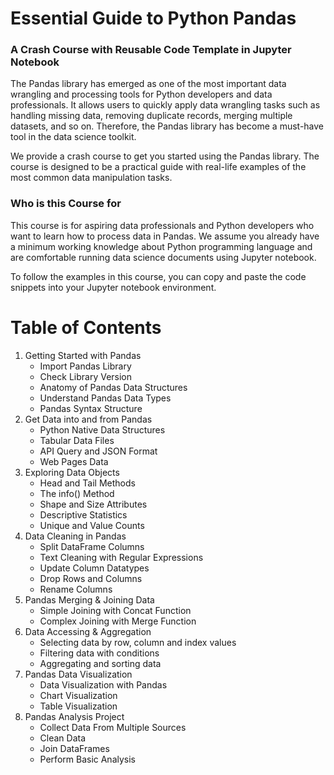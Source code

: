 # Essential Guide to Python Pandas
### A Crash Course with Reusable Code Template in Jupyter Notebook

The Pandas library has emerged as one of the most important data wrangling and processing tools for Python developers and data professionals. It allows users to quickly apply data wrangling tasks such as handling missing data, removing duplicate records, merging multiple datasets, and so on. Therefore, the Pandas library has become a must-have tool in the data science toolkit.

We provide a crash course to get you started using the Pandas library. The course is designed to be a practical guide with real-life examples of the most common data manipulation tasks.

### Who is this Course for

This course is for aspiring data professionals and Python developers who want to learn how to process data in Pandas. We assume you already have a minimum working knowledge about Python programming language and are comfortable running data science documents using Jupyter notebook. 

To follow the examples in this course, you can copy and paste the code snippets into your Jupyter notebook environment.

# Table of Contents

1. Getting Started with Pandas
    - Import Pandas Library
    - Check Library Version
    - Anatomy of Pandas Data Structures
    - Understand Pandas Data Types
    - Pandas Syntax Structure
2. Get Data into and from Pandas
    * Python Native Data Structures
    * Tabular Data Files
    * API Query and JSON Format
    * Web Pages Data
3. Exploring Data Objects
    - Head and Tail Methods
    - The info() Method
    - Shape and Size Attributes
    - Descriptive Statistics
    - Unique and Value Counts
4. Data Cleaning in Pandas
    - Split DataFrame Columns
    - Text Cleaning with Regular Expressions
    - Update Column Datatypes
    - Drop Rows and Columns
    - Rename Columns
5. Pandas Merging & Joining Data
    - Simple Joining with Concat Function
    - Complex Joining with Merge Function
6. Data Accessing & Aggregation
    * Selecting data by row, column and index values
    * Filtering data with conditions
    * Aggregating and sorting data
7. Pandas Data Visualization
    - Data Visualization with Pandas
    - Chart Visualization
    - Table Visualization
8. Pandas Analysis Project
    * Collect Data From Multiple Sources
    * Clean Data
    * Join DataFrames
    * Perform Basic Analysis
